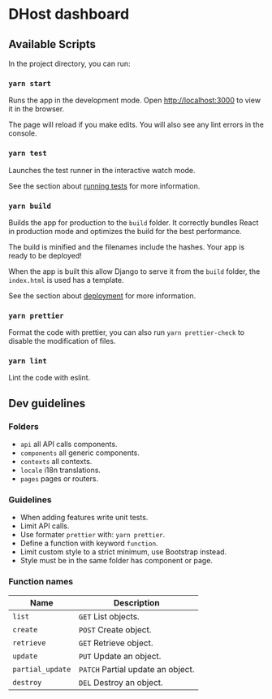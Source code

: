 # DHost dashboard

## Available Scripts

In the project directory, you can run:

### `yarn start`

Runs the app in the development mode. Open [http://localhost:3000](http://localhost:3000) to view it in the browser.

The page will reload if you make edits. You will also see any lint errors in the console.

### `yarn test`

Launches the test runner in the interactive watch mode.

See the section about [running tests](https://facebook.github.io/create-react-app/docs/running-tests) for more information.

### `yarn build`

Builds the app for production to the `build` folder. It correctly bundles React in production mode and optimizes the build for the best performance.

The build is minified and the filenames include the hashes. Your app is ready to be deployed!

When the app is built this allow Django to serve it from the `build` folder, the `index.html` is used has a template.

See the section about [deployment](https://facebook.github.io/create-react-app/docs/deployment) for more information.

### `yarn prettier`

Format the code with prettier, you can also run `yarn prettier-check` to disable the modification of files.

### `yarn lint`

Lint the code with eslint.

## Dev guidelines

### Folders

- `api` all API calls components.
- `components` all generic components.
- `contexts` all contexts.
- `locale` i18n translations.
- `pages` pages or routers.

### Guidelines

- When adding features write unit tests.
- Limit API calls.
- Use formater `prettier` with: `yarn prettier`.
- Define a function with keyword `function`.
- Limit custom style to a strict minimum, use Bootstrap instead.
- Style must be in the same folder has component or page.

### Function names

| Name             | Description                       |
| ---------------- | --------------------------------- |
| `list`           | `GET` List objects.               |
| `create`         | `POST` Create object.             |
| `retrieve`       | `GET` Retrieve object.            |
| `update`         | `PUT` Update an object.           |
| `partial_update` | `PATCH` Partial update an object. |
| `destroy`        | `DEL` Destroy an object.          |
